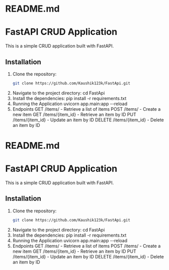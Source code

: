 # README.md
# FastAPI CRUD Application

This is a simple CRUD application built with FastAPI.

## Installation

1. Clone the repository:
   ```sh
   git clone https://github.com/Kaushik123k/FastApi.git
2. Navigate to the project directory:
    cd FastApi
3. Install the dependencies:
    pip install -r requirements.txt
4. Running the Application
    uvicorn app.main:app --reload
5. Endpoints
    GET /items/ - Retrieve a list of items
    POST /items/ - Create a new item
    GET /items/{item_id} - Retrieve an item by ID
    PUT /items/{item_id} - Update an item by ID
    DELETE /items/{item_id} - Delete an item by ID

# README.md
# FastAPI CRUD Application

This is a simple CRUD application built with FastAPI.

## Installation

1. Clone the repository:
   ```sh
   git clone https://github.com/Kaushik123k/FastApi.git
2. Navigate to the project directory:
    cd FastApi
3. Install the dependencies:
    pip install -r requirements.txt
4. Running the Application
    uvicorn app.main:app --reload
5. Endpoints
    GET /items/ - Retrieve a list of items
    POST /items/ - Create a new item
    GET /items/{item_id} - Retrieve an item by ID
    PUT /items/{item_id} - Update an item by ID
    DELETE /items/{item_id} - Delete an item by ID

